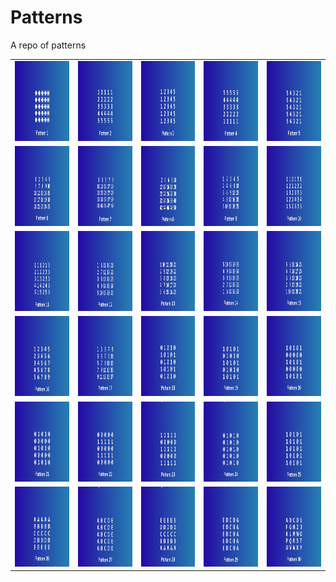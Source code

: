 # Patterns
A repo of patterns


<table>
  <tr>
    <td> <img src="images/1.jpg"  alt="1" width = 128px height = 128px ></td>
    <td> <img src="images/2.jpg"  alt="2" width = 128px height = 128px ></td>
    <td> <img src="images/3.jpg"  alt="3" width = 128px height = 128px ></td>
    <td> <img src="images/4.jpg"  alt="4" width = 128px height = 128px ></td>
    <td> <img src="images/5.jpg"  alt="5" width = 128px height = 128px ></td>
   </tr> 

  <tr>
    <td> <img src="images/6.jpg"  alt="6" width = 128px height = 128px ></td>
    <td> <img src="images/7.jpg"  alt="7" width = 128px height = 128px ></td>
    <td> <img src="images/8.jpg"  alt="8" width = 128px height = 128px ></td>
    <td> <img src="images/9.jpg"  alt="9" width = 128px height = 128px ></td>
    <td> <img src="images/10.jpg"  alt="10" width = 128px height = 128px ></td>
   </tr> 
  <tr>
    <td> <img src="images/11.jpg"  alt="11" width = 128px height = 128px ></td>
    <td> <img src="images/12.jpg"  alt="12" width = 128px height = 128px ></td>
    <td> <img src="images/13.jpg"  alt="13" width = 128px height = 128px ></td>
    <td> <img src="images/14.jpg"  alt="14" width = 128px height = 128px ></td>
    <td> <img src="images/15.jpg"  alt="15" width = 128px height = 128px ></td>
   </tr> 

  <tr>
    <td> <img src="images/16.jpg"  alt="16" width = 128px height = 128px ></td>
    <td> <img src="images/17.jpg"  alt="17" width = 128px height = 128px ></td>
    <td> <img src="images/18.jpg"  alt="18" width = 128px height = 128px ></td>
    <td> <img src="images/19.jpg"  alt="19" width = 128px height = 128px ></td>
    <td> <img src="images/20.jpg"  alt="20" width = 128px height = 128px ></td>
   </tr>

  <tr>
    <td> <img src="images/21.jpg"  alt="21" width = 128px height = 128px ></td>
    <td> <img src="images/22.jpg"  alt="22" width = 128px height = 128px ></td>
    <td> <img src="images/23.jpg"  alt="23" width = 128px height = 128px ></td>
    <td> <img src="images/24.jpg"  alt="24" width = 128px height = 128px ></td>
    <td> <img src="images/25.jpg"  alt="25" width = 128px height = 128px ></td>
   </tr> 

  <tr>
    <td> <img src="images/26.jpg"  alt="26" width = 128px height = 128px ></td>
    <td> <img src="images/27.jpg"  alt="27" width = 128px height = 128px ></td>
    <td> <img src="images/28.jpg"  alt="28" width = 128px height = 128px ></td>
    <td> <img src="images/29.jpg"  alt="29" width = 128px height = 128px ></td>
    <td> <img src="images/30.jpg"  alt="30" width = 128px height = 128px ></td>
   </tr>
</table>